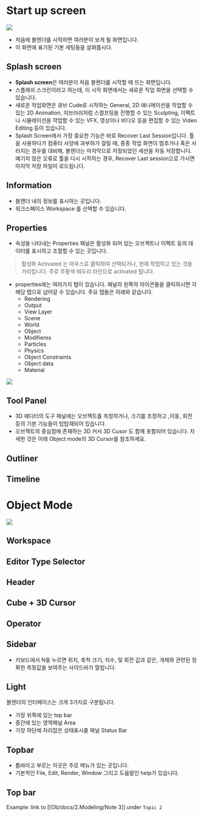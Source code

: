 
# Start up screen 

<image src="https://github.com/onmind/ob/blob/main/Image/Interface_start.png?raw=true" with="400" hight="300">

- 처음에 블렌더를 시작하면 여러분이 보게 될 화면입니다. 
- 이 화면에 표기된 기본 세팅들을 살펴봅시다. 

## Splash screen 
- **Splash screen**은 여러분이 처음 블렌더를 시작할 때 뜨는 화면입니다.
- 스플래쉬 스크린이라고 하는데, 이 시작 화면에서는 새로운 작업 화면을 선택할 수 있습니다. 
- 새로운 작업화면은 큐브 Cude로 시작하는 General, 2D 애니메이션을 작업할 수 있는 2D Animation, 지브러쉬처럼 스컬프팅을 진행할 수 있는 Sculpting, 이펙트나 시뮬레이션을 작업할 수 있는 VFX, 영상이나 비디오 등을 편집할 수 있는 Video Editing 등이 있습니다. 
- Splash Screen에서 가장 중요한 기능은 바로 Recover Last Session입니다. 툴을 사용하다가 컴퓨터 사양에 과부하가 걸릴 때, 종종 작업 화면이 멈추거나 혹은 사라지는 경우를 대비해, 블렌더는 마지막으로 저장되었던 세션을 자동 저장합니다. 예기치 않은 오류로 툴을 다시 시작하는 경우, Recover Last session으로 가시면 마지막 저장 파일이 로드됩니다. 

## Information
- 블랜더 내의 정보를 표시하는 곳입니다. 
- 워크스페이스 Workspace 를 선택할 수 있습니다. 

## Properties 
- 속성을 나타내는 Properties 패널은 활성화 되어 있는 오브젝트나 이펙트 등의 데이터를 표시하고 조절할 수 있는 곳입니다. 
> 활성화 Activated 는 마우스로 클릭하여 선택되거나, 현재 작업하고 있는 것을 가리킵니다. 주로 주황색 테두리 라인으로 activated 됩니다. 
- properties에는 여러가지 탭이 있습니다. 패널의 왼쪽의 아이콘들을 클릭하시면 각 해당 탭으로 넘어갈 수 있습니다. 주요 탭들은 아래와 같습니다. 
	- Rendering 
	- Output 
	- View Layer
	- Scene 
	- World 
	- Object 
	- Modifieres 
	- Particles 
	- Physics 
	- Object Constraints 
	- Object data 
	- Material 
	
<image src="https://github.com/onmind/ob/blob/main/Image/Properties.gif?raw=true" with="300" hight="200">

## Tool Panel 
- 3D 에디터의 도구 패널에는 오브젝트를 측정하거나, 크기를 조정하고 ,이동, 회전 등의 기본 기능들이 탑탑재되어 있습니다. 
- 오브젝트의 중심점에 존재하는 3D 커서 3D Cusor 도 함께 포함되어 있습니다. 자세한 것은 아래 Object mode의 3D Cursor를 참조하세요. 

## Outliner 

## Timeline 

# Object Mode
<image src="https://github.com/onmind/ob/blob/main/Image/Interface_object%20mode.png?raw=true" with="400" hight="300">

## Workspace 

## Editor Type Selector 

## Header 

## Cube + 3D Cursor 

## Operator 

## Sidebar 

- 키보드에서 N을 누르면 위치, 축척 크기, 치수, 및 회전 값과 같은, 개체와 관련된 정확한 측정값을 보여주는 사이드바가 열립니다. 

## Light 

블렌더의 인터페이스는 크게 3가지로 구분됩니다. 
- 가장 위쪽에 있는 top bar 
- 중간에 있는 영역패널 Area 
- 가장 하단에 자리잡은 상태표시줄 패널 Status Bar 

## Topbar 
- 톱바라고 부르는 이곳은 주로 메뉴가 있는 곳입니다. 
- 기본적인 File, Edit, Render, Window 그리고 도움말인 help가 있습니다. 


## Top bar 


Example: link to [[Ob/docs/2.Modeling/Note 3]] under `Topic 2`